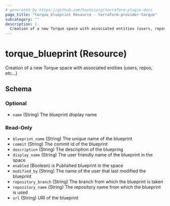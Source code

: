 ```yaml
---
# generated by https://github.com/hashicorp/terraform-plugin-docs
page_title: "torque_blueprint Resource - terraform-provider-torque"
subcategory: ""
description: |-
  Creation of a new Torque space with associated entities (users, repos, etc...)
---
```


# torque_blueprint (Resource)

Creation of a new Torque space with associated entities (users, repos, etc...)



<!-- schema generated by tfplugindocs -->
## Schema

### Optional

- `name` (String) The blueprint display name

### Read-Only

- `blueprint_name` (String) The unique name of the blueprint
- `commit` (String) The commit id of the blueprint
- `description` (String) The description of the bluepring
- `display_name` (String) The user friendly name of the blueprint in the space
- `enabled` (Boolean) is Published blueprint in the space
- `modified_by` (String) The name of the user that last modified the blueprint
- `repository_branch` (String) The branch from which the blueprint is taken
- `repository_name` (String) The repository name from which the blueprint is used
- `url` (String) URI of the blueprint
